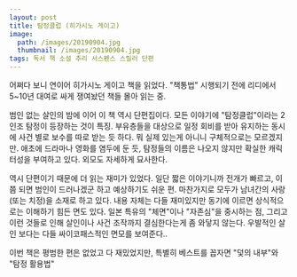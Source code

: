```yaml
---
layout: post
title: 탐정클럽 (히가시노 게이고)
image:
  path: /images/20190904.jpg
  thumbnail: /images/20190904.jpg
tags: 독서 책 소설 추리 서스펜스 스릴러 단편
---
```


어쩌다 보니 연이어 히가시노 게이고 책을 읽었다. "책통법" 시행되기 전에 리디에서 5~10년 대여로 싸게 쟁여놨던 책들 몰아 읽는 중.

 

범인 없는 살인의 밤에 이어 이 책 역시 단편집이다. 모든 이야기에 "탐정클럽"이라는 2인조 탐정이 등장하는 것이 특징. 부유층들을 대상으로 일정 회비를 받아 유지하는 동시에 사건 별로 보수를 따로 받는 듯 하다. 뭐 실제 있는게 아니니 구체적으로는 모르겠지만. 애초에 드라마나 영화를 염두에 둔 듯, 탐정들의 이름은 나오지 않지만 확실한 캐릭터성을 부여하고 있다. 외모도 자세하게 묘사한다.

 

역시 단편이기 때문에 더 읽는 재미가 있었다. 일단 짧은 이야기니까 전개가 빠르고, 이쯤 되면 범인이 드러나겠군 하고 예상하기도 쉬운 편. 마찬가지로 모두가 남녀간의 사랑(또는 치정)을 소재로 하고 있다. 내용 자체는 다들 재미있지만 동기에 이르면 상식적으로는 이해하기 힘든 면도 있다. 일본 특유의 "체면"이나 "자존심"을 중시하는 점, 그리고 이런 것들로 인해 살인이나 사건 조작까지 결심한다는게 좀 와닿지 않는다. 우발적인 살인 보다는 다들 싸이코패스적인 면모를 보여준다..

 

이번 책은 평범한 편은 없었고 다 재밌었지만, 특별히 베스트를 꼽자면 "덫의 내부"와 "탐정 활용법"
